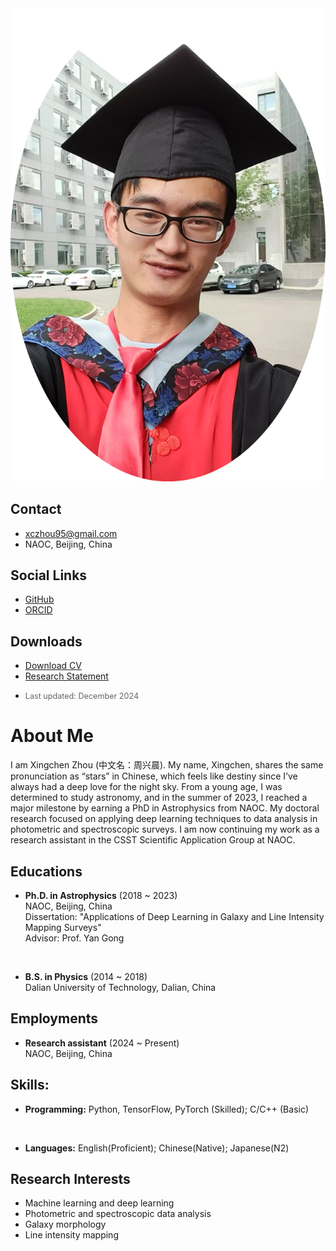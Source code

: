 <div class="about-container">
    <div class="left-column">
        <img src="../figures/profile/profile.png" alt="Xingchen Zhou" class="profile-image">
        <div class="contact-info">

## Contact
* <i class="fas fa-envelope"></i> [xczhou95@gmail.com](mailto:xczhou95@gmail.com)
* <i class="fas fa-map-marker-alt"></i> NAOC, Beijing, China

## Social Links
* <i class="fab fa-github"></i> [GitHub](https://github.com/xczhou-astro)
* <i class="ai ai-orcid"></i> [ORCID](https://orcid.org/0000-0001-7283-1100)

## Downloads


* <i class="fas fa-file-pdf"></i> <a href="../documents/Xingchen-Zhou-CV.pdf" target="_blank" rel="noopener noreferrer">Download CV</a>
* <i class="fas fa-file-alt"></i> <a href="../documents/Research_statement_Xingchen_Zhou.pdf" target="_blank" rel="noopener noreferrer">Research Statement</a>
+ <p style="font-size: 0.9em; color: #666; margin-top: 5px;">Last updated: December 2024</p>
        </div>
    </div>

    <div class="right-column">

# About Me

I am Xingchen Zhou (中文名：周兴晨). My name, Xingchen, shares the same pronunciation as “stars” in Chinese, which feels like destiny since I’ve always had a deep love for the night sky. From a young age, I was determined to study astronomy, and in the summer of 2023, I reached a major milestone by earning a PhD in Astrophysics from NAOC. My doctoral research focused on applying deep learning techniques to data analysis in photometric and spectroscopic surveys. I am now continuing my work as a research assistant in the CSST Scientific Application Group at NAOC.

## Educations
* **Ph.D. in Astrophysics** (2018 ~ 2023)  
  NAOC, Beijing, China  
  Dissertation: "Applications of Deep Learning in Galaxy and Line Intensity Mapping Surveys"  
  Advisor: Prof. Yan Gong  

  <br>

* **B.S. in Physics** (2014 ~ 2018)  
  Dalian University of Technology, Dalian, China

## Employments
* **Research assistant** (2024 ~ Present)  
  NAOC, Beijing, China

## Skills:
* **Programming:**
Python, TensorFlow, PyTorch (Skilled); C/C++ (Basic)

<br>

* **Languages:**
English(Proficient); Chinese(Native); Japanese(N2)


## Research Interests
* Machine learning and deep learning
* Photometric and spectroscopic data analysis
* Galaxy morphology
* Line intensity mapping
    </div>
</div> 

<!-- <div class="social-links">
    <a href="https://github.com/xczhou-astro" target="_blank"><i class="fab fa-github"></i></a>
    <a href="mailto:xczhou@tsinghua.edu.cn"><i class="fas fa-envelope"></i></a>
    <a href="https://scholar.google.com/citations?user=YOUR_ID" target="_blank"><i class="ai ai-google-scholar"></i></a>
</div>

<div class="download-buttons">
    <a href="documents/CV.pdf" class="download-button" target="_blank">
        <i class="fas fa-file-pdf"></i> Download CV
    </a>
    <a href="documents/Research_Statement.pdf" class="download-button" target="_blank">
        <i class="fas fa-file-alt"></i> Research Statement
    </a>
</div>  -->